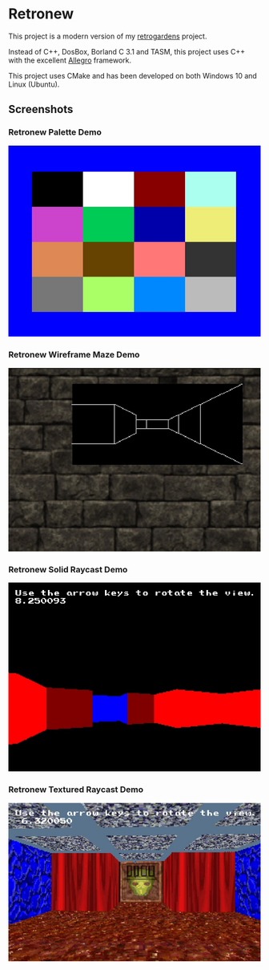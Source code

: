 # Retronew

This project is a modern version of my [retrogardens][retrogardens] project.

Instead of C++, DosBox, Borland C 3.1 and TASM, this project uses C++ with the excellent [Allegro][allegro] framework.

This project uses CMake and has been developed on both Windows 10 and Linux (Ubuntu).


## Screenshots
### Retronew Palette Demo
![Retronew Palette Demo][1pal]
### Retronew Wireframe Maze Demo
![Retronew Wireframe Maze Demo][2wire]
### Retronew Solid Raycast Demo
![Retronew Solid Raycast Demo][4ray]
### Retronew Textured Raycast Demo
![Retronew Textured Raycast Demo][5tex]


[retrogardens]: https://github.com/jacmoe/retrogardens "retrogardens"
[allegro]: https://liballeg.org/ "Allegro"
[1pal]: https://github.com/jacmoe/retronew/raw/main/1pal.jpg "Retronew Palette Demo"
[2wire]: https://github.com/jacmoe/retronew/raw/main/2wiremaze.jpg "Retronew Wireframe Maze Demo"
[4ray]: https://github.com/jacmoe/retronew/raw/main/4raycast.jpg "Retronew Solid Raycast Demo"
[5tex]: https://github.com/jacmoe/retronew/raw/main/5texcast.jpg "Retronew Textured Raycast Demo"
